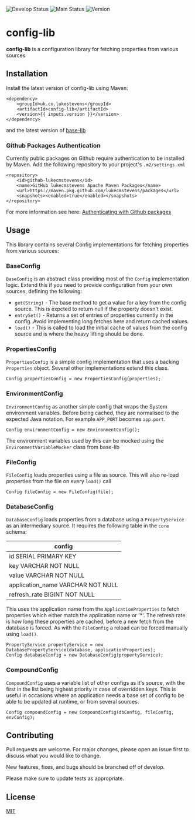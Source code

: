 ![Develop Status][workflow-badge-develop]
![Main Status][workflow-badge-main]
![Version][version-badge] 

# config-lib
**config-lib** is a configuration library for fetching properties from various sources

## Installation

Install the latest version of config-lib using Maven:

```	
<dependency>
	<groupId>uk.co.lukestevens</groupId>
	<artifactId>config-lib</artifactId>
	<version>{{ inputs.version }}</version>
</dependency>
```

and the latest version of [base-lib][base-lib-repo]

### Github Packages Authentication
Currently public packages on Github require authentication to be installed by Maven. Add the following repository to your project's `.m2/settings.xml`

```
<repository>
	<id>github-lukecmstevens</id>
	<name>GitHub lukecmstevens Apache Maven Packages</name>
	<url>https://maven.pkg.github.com/lukecmstevens/packages</url>
	<snapshots><enabled>true</enabled></snapshots>
</repository>
```

For more information see here: [Authenticating with Github packages][gh-package-auth]

## Usage
This library contains several Config implementations for fetching properties from various sources:

### BaseConfig
`BaseConfig` is an abstract class providing most of the `Config` implementation logic. Extend this if you need to provide configuration from your own sources, defining the following:
 - `get(String)` - The base method to get a value for a key from the config source. This is expcted to return null if the property doesn't exist.
 - `entrySet()` - Returns a set of entries of properties currently in the config. Avoid implementing long fetches here and return cached values.
 - `load()` - This is called to load the initial cache of values from the config source and is where the heavy lifting should be done.

### PropertiesConfig
`PropertiesConfig` is a simple config implementation that uses a backing `Properties` object. Several other implementations extend this class.

```
Config propertiesConfig = new PropertiesConfig(properties);
```

### EnvironmentConfig
`EnvironmentConfig` as another simple config that wraps the System environment variables. Before being cached, they are normalised to the expected Java notation.
For example `APP_PORT` becomes `app.port`.

```
Config environmentConfig = new EnvironmentConfig();
```

The environment variables used by this can be mocked using the `EnvironmentVariableMocker` class from base-lib

### FileConfig
`FileConfig` loads properties using a file as source. This will also re-load properties from the file on every `load()` call

```
Config fileConfig = new FileConfig(file);
```

### DatabaseConfig
`DatabaseConfig` loads properties from a database using a `PropertyService` as an intermediary source. It requires the following table in the `core` schema:

| config |
| ------ |
| id SERIAL PRIMARY KEY |
| key VARCHAR NOT NULL |
| value VARCHAR NOT NULL |
| application_name VARCHAR NOT NULL |
| refresh_rate BIGINT NOT NULL |

This uses the application name from the `ApplicationProperties` to fetch properties which either match the application name or '*'.
The refresh rate is how long these properties are cached, before a new fetch from the database is forced.
As with the `FileConfig` a reload can be forced manually using `load()`.

```
PropertyService propertyService = new DatabasePropertyService(database, applicationProperties);
Config databaseConfig = new DatabaseConfig(propertyService);
```

### CompoundConfig
`CompoundConfig` uses a variable list of other configs as it's source, with the first in the list being highest priority in case of overridden keys.
This is useful in occasions where an application needs a base set of config to be able to be updated at runtime, or from several sources.

```
Config compoundConfig = new CompoundConfig(dbConfig, fileConfig, envConfig);
```

## Contributing
Pull requests are welcome. For major changes, please open an issue first to discuss what you would like to change.

New features, fixes, and bugs should be branched off of develop.

Please make sure to update tests as appropriate.

## License
[MIT][mit-license]

[base-lib-repo]: https://github.com/lukecmstevens/base-lib
[gh-package-auth]: https://docs.github.com/en/free-pro-team@latest/packages/guides/configuring-apache-maven-for-use-with-github-packages#authenticating-to-github-packages
[workflow-badge-develop]: https://img.shields.io/github/workflow/status/lukecmstevens/config-lib/publish/develop?label=develop
[workflow-badge-main]: https://img.shields.io/github/workflow/status/lukecmstevens/config-lib/release/main?label=main
[version-badge]: https://img.shields.io/github/v/release/lukecmstevens/config-lib
[mit-license]: https://choosealicense.com/licenses/mit/